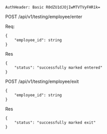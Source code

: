```AuthHeader: Basic R0dZU1dJOjIwMTVTVyFHR1k=```

POST /api/v1/testing/employee/enter

Req:
```
{
	"employee_id": string
}
```
Res

```
{
	"status": "successfully marked entered"
}
```

POST /api/v1/testing/employee/exit

```
{
	"employee_id": string
}
```
Res

```
{
	"status": "successfully marked exit"
}
```